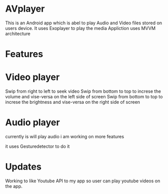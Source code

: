 # AVplayer
This is an Android app which  is abel to play Audio and Video files stored on users device.
It uses Exoplayer to play the media
Appliction uses MVVM architecture
# Features
# Video player
Swip from right to left to seek video
Swip from bottom to top to increse the volume and vise-versa on the left side of screen 
Swip from bottom to top to increse the brightness and vise-versa on the right side of screen 
# Audio player
currently is will play audio i am working on more features

it uses Gesturedetector to do it

# Updates
Working to like Youtube API to my app so user can play youtube videos on the app.
